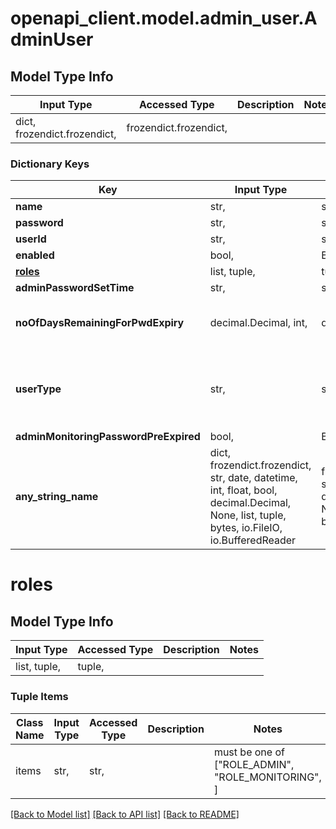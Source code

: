 # openapi_client.model.admin_user.AdminUser

## Model Type Info
Input Type | Accessed Type | Description | Notes
------------ | ------------- | ------------- | -------------
dict, frozendict.frozendict,  | frozendict.frozendict,  |  | 

### Dictionary Keys
Key | Input Type | Accessed Type | Description | Notes
------------ | ------------- | ------------- | ------------- | -------------
**name** | str,  | str,  |  | [optional] 
**password** | str,  | str,  |  | [optional] 
**userId** | str,  | str,  |  | [optional] 
**enabled** | bool,  | BoolClass,  |  | [optional] 
**[roles](#roles)** | list, tuple,  | tuple,  |  | [optional] 
**adminPasswordSetTime** | str,  | str,  |  | [optional] 
**noOfDaysRemainingForPwdExpiry** | decimal.Decimal, int,  | decimal.Decimal,  |  | [optional] value must be a 32 bit integer
**userType** | str,  | str,  |  | [optional] must be one of ["INTERNAL", "EXTERNAL", ] 
**adminMonitoringPasswordPreExpired** | bool,  | BoolClass,  |  | [optional] 
**any_string_name** | dict, frozendict.frozendict, str, date, datetime, int, float, bool, decimal.Decimal, None, list, tuple, bytes, io.FileIO, io.BufferedReader | frozendict.frozendict, str, BoolClass, decimal.Decimal, NoneClass, tuple, bytes, FileIO | any string name can be used but the value must be the correct type | [optional]

# roles

## Model Type Info
Input Type | Accessed Type | Description | Notes
------------ | ------------- | ------------- | -------------
list, tuple,  | tuple,  |  | 

### Tuple Items
Class Name | Input Type | Accessed Type | Description | Notes
------------- | ------------- | ------------- | ------------- | -------------
items | str,  | str,  |  | must be one of ["ROLE_ADMIN", "ROLE_MONITORING", ] 

[[Back to Model list]](../../README.md#documentation-for-models) [[Back to API list]](../../README.md#documentation-for-api-endpoints) [[Back to README]](../../README.md)

